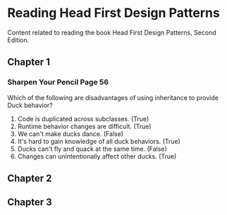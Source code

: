 # Reading Head First Design Patterns

Content related to reading the book Head First Design Patterns, Second Edition.

## Chapter 1

### Sharpen Your Pencil Page 56

Which of the following are disadvantages of using inheritance to provide Duck behavior?

1. Code is duplicated across subclasses. (True)
2. Runtime behavior changes are difficult. (True)
3. We can't make ducks dance. (False)
4. It's hard to gain knowledge of all duck behaviors. (True)
5. Ducks can't fly and quack at the same time. (False)
6. Changes can unintentionally affect other ducks. (True)

## Chapter 2

## Chapter 3
